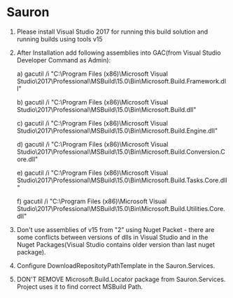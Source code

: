 # Sauron

1) Please install Visual Studio 2017 for running this build solution and running builds using tools v15
2) After Installation add following assemblies into GAC(from Visual Studio Developer Command as Admin):

	a) gacutil /i "C:\Program Files (x86)\Microsoft Visual Studio\2017\Professional\MSBuild\15.0\Bin\Microsoft.Build.Framework.dll"

	b) gacutil /i "C:\Program Files (x86)\Microsoft Visual Studio\2017\Professional\MSBuild\15.0\Bin\Microsoft.Build.dll"

	c) gacutil /i "C:\Program Files (x86)\Microsoft Visual Studio\2017\Professional\MSBuild\15.0\Bin\Microsoft.Build.Engine.dll"

	d) gacutil /i "C:\Program Files (x86)\Microsoft Visual Studio\2017\Professional\MSBuild\15.0\Bin\Microsoft.Build.Conversion.Core.dll"

	e) gacutil /i "C:\Program Files (x86)\Microsoft Visual Studio\2017\Professional\MSBuild\15.0\Bin\Microsoft.Build.Tasks.Core.dll"

	f) gacutil /i "C:\Program Files (x86)\Microsoft Visual Studio\2017\Professional\MSBuild\15.0\Bin\Microsoft.Build.Utilities.Core.dll"

3) Don't use assemblies of v15 from "2" using Nuget Packet - there are some conflicts between versions of dlls in 
	Visual Studio and in the Nuget Packages(Visual Studio contains older version than last nuget package).

4) Configure DownloadRepositotyPathTemplate in the Sauron.Services.

5) DON'T REMOVE Microsoft.Build.Locator package from Sauron.Services. Project uses it to find correct MSBuild Path.